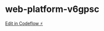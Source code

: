 # web-platform-v6gpsc

[Edit in Codeflow ⚡️](https://stackblitz.com/~/github.com/minhhhungnhi/web-platform-v6gpsc)